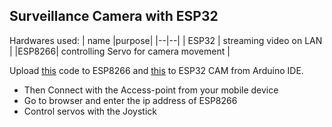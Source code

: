 ## Surveillance Camera with ESP32
Hardwares used:
| name |purpose|
|--|--|
| ESP32 | streaming video on LAN |
|ESP8266| controlling Servo for camera movement |

Upload [this](https://github.com/TanimSk/ESP8266-WebSocket/blob/main/cctv/cctv/cctv.ino) code to ESP8266 and [this](https://github.com/TanimSk/ESP8266-WebSocket/blob/main/cctv/esp32cam/esp32cam.ino) to ESP32 CAM from Arduino IDE.
 - Then Connect with the Access-point from your mobile device 
- Go to browser and enter the ip address of ESP8266
- Control servos with the Joystick 

